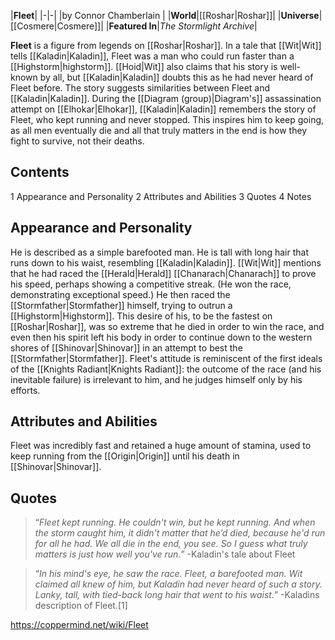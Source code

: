 |**Fleet**|
|-|-|
|by  Connor Chamberlain |
|**World**|[[Roshar\|Roshar]]|
|**Universe**|[[Cosmere\|Cosmere]]|
|**Featured In**|*The Stormlight Archive*|

**Fleet** is a figure from legends on [[Roshar\|Roshar]].
In a tale that [[Wit\|Wit]] tells [[Kaladin\|Kaladin]], Fleet was a man who could run faster than a [[Highstorm\|highstorm]]. [[Hoid\|Wit]] also claims that his story is well-known by all, but [[Kaladin\|Kaladin]] doubts this as he had never heard of Fleet before. The story suggests similarities between Fleet and [[Kaladin\|Kaladin]].
During the [[Diagram (group)\|Diagram's]] assassination attempt on [[Elhokar\|Elhokar]], [[Kaladin\|Kaladin]] remembers the story of Fleet, who kept running and never stopped. This inspires him to keep going, as all men eventually die and all that truly matters in the end is how they fight to survive, not their deaths.

## Contents

1 Appearance and Personality
2 Attributes and Abilities
3 Quotes
4 Notes


## Appearance and Personality
He is described as a simple barefooted man. He is tall with long hair that runs down to his waist, resembling [[Kaladin\|Kaladin]].
[[Wit\|Wit]] mentions that he had raced the [[Herald\|Herald]] [[Chanarach\|Chanarach]] to prove his speed, perhaps showing a competitive streak. (He won the race, demonstrating exceptional speed.) He then raced the [[Stormfather\|Stormfather]] himself, trying to outrun a [[Highstorm\|Highstorm]]. This desire of his, to be the fastest on [[Roshar\|Roshar]], was so extreme that he died in order to win the race, and even then his spirit left his body in order to continue down to the western shores of [[Shinovar\|Shinovar]] in an attempt to best the [[Stormfather\|Stormfather]].
Fleet's attitude is reminiscent of the first ideals of the [[Knights Radiant\|Knights Radiant]]: the outcome of the race (and his inevitable failure) is irrelevant to him, and he judges himself only by his efforts.

## Attributes and Abilities
Fleet was incredibly fast and retained a huge amount of stamina, used to keep running from the [[Origin\|Origin]] until his death in [[Shinovar\|Shinovar]].

## Quotes
>“*Fleet kept running. He couldn't win, but he kept running. And when the storm caught him, it didn't matter that he’d died, because he'd run for all he had. We all die in the end, you see. So I guess what truly matters is just how well you've run.*”
\-Kaladin's tale about Fleet


>“*In his mind's eye, he saw the race. Fleet, a barefooted man. Wit claimed all knew of him, but Kaladin had never heard of such a story. Lanky, tall, with tied-back long hair that went to his waist.*”
\-Kaladins description of Fleet.[1]




https://coppermind.net/wiki/Fleet